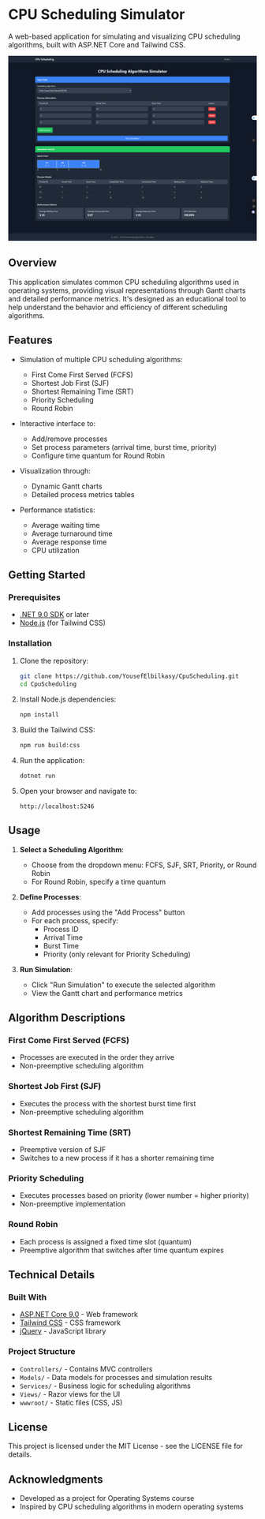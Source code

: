 # CPU Scheduling Simulator

A web-based application for simulating and visualizing CPU scheduling algorithms, built with ASP.NET Core and Tailwind CSS.

![CPU Scheduling Simulator Screenshot](screenshots/app-screenshot.png)

## Overview

This application simulates common CPU scheduling algorithms used in operating systems, providing visual representations through Gantt charts and detailed performance metrics. It's designed as an educational tool to help understand the behavior and efficiency of different scheduling algorithms.

## Features

- Simulation of multiple CPU scheduling algorithms:

  - First Come First Served (FCFS)
  - Shortest Job First (SJF)
  - Shortest Remaining Time (SRT)
  - Priority Scheduling
  - Round Robin

- Interactive interface to:

  - Add/remove processes
  - Set process parameters (arrival time, burst time, priority)
  - Configure time quantum for Round Robin

- Visualization through:

  - Dynamic Gantt charts
  - Detailed process metrics tables

- Performance statistics:
  - Average waiting time
  - Average turnaround time
  - Average response time
  - CPU utilization

## Getting Started

### Prerequisites

- [.NET 9.0 SDK](https://dotnet.microsoft.com/download) or later
- [Node.js](https://nodejs.org/) (for Tailwind CSS)

### Installation

1. Clone the repository:

   ```bash
   git clone https://github.com/YousefElbilkasy/CpuScheduling.git
   cd CpuScheduling
   ```

2. Install Node.js dependencies:

   ```bash
   npm install
   ```

3. Build the Tailwind CSS:

   ```bash
   npm run build:css
   ```

4. Run the application:

   ```bash
   dotnet run
   ```

5. Open your browser and navigate to:
   ```
   http://localhost:5246
   ```

## Usage

1. **Select a Scheduling Algorithm**:

   - Choose from the dropdown menu: FCFS, SJF, SRT, Priority, or Round Robin
   - For Round Robin, specify a time quantum

2. **Define Processes**:

   - Add processes using the "Add Process" button
   - For each process, specify:
     - Process ID
     - Arrival Time
     - Burst Time
     - Priority (only relevant for Priority Scheduling)

3. **Run Simulation**:
   - Click "Run Simulation" to execute the selected algorithm
   - View the Gantt chart and performance metrics

## Algorithm Descriptions

### First Come First Served (FCFS)

- Processes are executed in the order they arrive
- Non-preemptive scheduling algorithm

### Shortest Job First (SJF)

- Executes the process with the shortest burst time first
- Non-preemptive scheduling algorithm

### Shortest Remaining Time (SRT)

- Preemptive version of SJF
- Switches to a new process if it has a shorter remaining time

### Priority Scheduling

- Executes processes based on priority (lower number = higher priority)
- Non-preemptive implementation

### Round Robin

- Each process is assigned a fixed time slot (quantum)
- Preemptive algorithm that switches after time quantum expires

## Technical Details

### Built With

- [ASP.NET Core 9.0](https://docs.microsoft.com/aspnet/core) - Web framework
- [Tailwind CSS](https://tailwindcss.com/) - CSS framework
- [jQuery](https://jquery.com/) - JavaScript library

### Project Structure

- `Controllers/` - Contains MVC controllers
- `Models/` - Data models for processes and simulation results
- `Services/` - Business logic for scheduling algorithms
- `Views/` - Razor views for the UI
- `wwwroot/` - Static files (CSS, JS)

## License

This project is licensed under the MIT License - see the LICENSE file for details.

## Acknowledgments

- Developed as a project for Operating Systems course
- Inspired by CPU scheduling algorithms in modern operating systems
